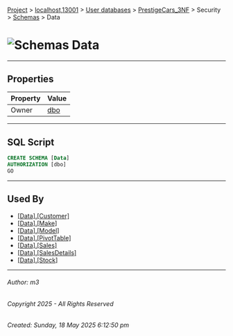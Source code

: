 #### 

[Project](../../../../../index.md) > [localhost,13001](../../../../index.md) > [User databases](../../../index.md) > [PrestigeCars_3NF](../../index.md) > Security > [Schemas](Schemas.md) > Data

# ![Schemas](../../../../../Images/Schema32.png) Data

---

## <a name="#properties"></a>Properties

| Property | Value |
|---|---|
| Owner | [dbo](../Users/_dbo.md) |


---

## <a name="#sqlscript"></a>SQL Script

```sql
CREATE SCHEMA [Data]
AUTHORIZATION [dbo]
GO

```


---

## <a name="#usedby"></a>Used By

* [[Data].[Customer]](../../Tables/Data_Customer.md)
* [[Data].[Make]](../../Tables/Data_Make.md)
* [[Data].[Model]](../../Tables/Data_Model.md)
* [[Data].[PivotTable]](../../Tables/Data_PivotTable.md)
* [[Data].[Sales]](../../Tables/Data_Sales.md)
* [[Data].[SalesDetails]](../../Tables/Data_SalesDetails.md)
* [[Data].[Stock]](../../Tables/Data_Stock.md)


---

###### Author:  m3

###### Copyright 2025 - All Rights Reserved

###### Created: Sunday, 18 May 2025 6:12:50 pm

